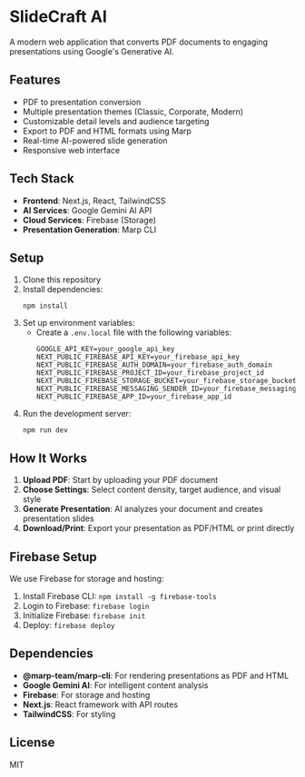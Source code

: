 # SlideCraft AI

A modern web application that converts PDF documents to engaging presentations using Google's Generative AI.

## Features

- PDF to presentation conversion
- Multiple presentation themes (Classic, Corporate, Modern)
- Customizable detail levels and audience targeting
- Export to PDF and HTML formats using Marp
- Real-time AI-powered slide generation
- Responsive web interface

## Tech Stack

- **Frontend**: Next.js, React, TailwindCSS
- **AI Services**: Google Gemini AI API
- **Cloud Services**: Firebase (Storage)
- **Presentation Generation**: Marp CLI

## Setup

1. Clone this repository
2. Install dependencies:
   ```
   npm install
   ```
3. Set up environment variables:
   - Create a `.env.local` file with the following variables:
     ```
     GOOGLE_API_KEY=your_google_api_key
     NEXT_PUBLIC_FIREBASE_API_KEY=your_firebase_api_key
     NEXT_PUBLIC_FIREBASE_AUTH_DOMAIN=your_firebase_auth_domain
     NEXT_PUBLIC_FIREBASE_PROJECT_ID=your_firebase_project_id
     NEXT_PUBLIC_FIREBASE_STORAGE_BUCKET=your_firebase_storage_bucket
     NEXT_PUBLIC_FIREBASE_MESSAGING_SENDER_ID=your_firebase_messaging_sender_id
     NEXT_PUBLIC_FIREBASE_APP_ID=your_firebase_app_id
     ```
4. Run the development server:
   ```
   npm run dev
   ```

## How It Works

1. **Upload PDF**: Start by uploading your PDF document
2. **Choose Settings**: Select content density, target audience, and visual style
3. **Generate Presentation**: AI analyzes your document and creates presentation slides
4. **Download/Print**: Export your presentation as PDF/HTML or print directly

## Firebase Setup

We use Firebase for storage and hosting:

1. Install Firebase CLI: `npm install -g firebase-tools`
2. Login to Firebase: `firebase login`
3. Initialize Firebase: `firebase init`
4. Deploy: `firebase deploy`

## Dependencies

- **@marp-team/marp-cli**: For rendering presentations as PDF and HTML
- **Google Gemini AI**: For intelligent content analysis
- **Firebase**: For storage and hosting
- **Next.js**: React framework with API routes
- **TailwindCSS**: For styling

## License

MIT 